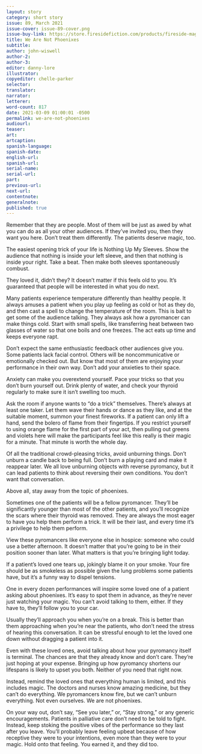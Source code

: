 ```yaml
---
layout: story
category: short story
issue: 89, March 2021
issue-cover: issue-89-cover.png
issue-buy-link: https://store.firesidefiction.com/products/fireside-magazine-issue-89-march-2021
title: We Are Not Phoenixes
subtitle:
author: john-wiswell
author-2:
author-3:
editor: danny-lore
illustrator:
copyeditor: chelle-parker
selector:
translator:
narrator:
letterer:
word-count: 817
date: 2021-03-09 01:00:01 -0500
permalink: we-are-not-phoenixes
audiourl:
teaser:
art:
artcaption:
spanish-language:
spanish-date:
english-url:
spanish-url:
serial-name:
serial-url:
part:
previous-url:
next-url:
contentnote:
generalnote:
published: true
---
```

Remember that they are people. Most of them will be just as awed by what you can do as all your other audiences. If they’ve invited you, then they want you here. Don’t treat them differently. The patients deserve magic, too.

The easiest opening trick of your life is Nothing Up My Sleeves. Show the audience that nothing is inside your left sleeve, and then that nothing is inside your right. Take a beat. Then make both sleeves spontaneously combust.

They loved it, didn’t they? It doesn’t matter if this feels old to you. It’s guaranteed that people will be interested in what you do next.

Many patients experience temperature differently than healthy people. It always amuses a patient when you play up feeling as cold or hot as they do, and then cast a spell to change the temperature of the room. This is bait to get some of the audience talking. They always ask how a pyromancer can make things cold. Start with small spells, like transferring heat between two glasses of water so that one boils and one freezes. The act eats up time and keeps everyone rapt.

Don’t expect the same enthusiastic feedback other audiences give you. Some patients lack facial control. Others will be noncommunicative or emotionally checked out. But know that most of them are enjoying your performance in their own way. Don’t add your anxieties to their space.

Anxiety can make you overextend yourself. Pace your tricks so that you don’t burn yourself out. Drink plenty of water, and check your thyroid regularly to make sure it isn’t swelling too much.

Ask the room if anyone wants to “do a trick” themselves. There’s always at least one taker. Let them wave their hands or dance as they like, and at the suitable moment, summon your finest fireworks. If a patient can only lift a hand, send the bolero of flame from their fingertips. If you restrict yourself to using orange flame for the first part of your act, then pulling out greens and violets here will make the participants feel like this really is their magic for a minute. That minute is worth the whole day.

Of all the traditional crowd-pleasing tricks, avoid unburning things. Don’t unburn a candle back to being full. Don’t burn a playing card and make it reappear later. We all love unburning objects with reverse pyromancy, but it can lead patients to think about reversing their own conditions. You don’t want that conversation.

Above all, stay away from the topic of phoenixes.

Sometimes one of the patients will be a fellow pyromancer. They’ll be significantly younger than most of the other patients, and you’ll recognize the scars where their thyroid was removed. They are always the most eager to have you help them perform a trick. It will be their last, and every time it’s a privilege to help them perform.

View these pyromancers like everyone else in hospice: someone who could use a better afternoon. It doesn’t matter that you’re going to be in their position sooner than later. What matters is that you’re bringing light today.

If a patient’s loved one tears up, jokingly blame it on your smoke. Your fire should be as smokeless as possible given the lung problems some patients have, but it’s a funny way to dispel tensions.

One in every dozen performances will inspire some loved one of a patient asking about phoenixes. It’s easy to spot them in advance, as they’re never just watching your magic. You can’t avoid talking to them, either. If they have to, they’ll follow you to your car.

Usually they’ll approach you when you’re on a break. This is better than them approaching when you’re near the patients, who don’t need the stress of hearing this conversation. It can be stressful enough to let the loved one down without dragging a patient into it.

Even with these loved ones, avoid talking about how your pyromancy itself is terminal. The chances are that they already know and don’t care. They’re just hoping at your expense. Bringing up how pyromancy shortens our lifespans is likely to upset you both. Neither of you need that right now.

Instead, remind the loved ones that everything human is limited, and this includes magic. The doctors and nurses know amazing medicine, but they can’t do everything. We pyromancers know fire, but we can’t unburn everything. Not even ourselves. We are not phoenixes.

On your way out, don’t say, “See you later,” or, “Stay strong,” or any generic encouragements. Patients in palliative care don’t need to be told to fight. Instead, keep stoking the positive vibes of the performance so they last after you leave. You’ll probably leave feeling upbeat because of how receptive they were to your intentions, even more than they were to your magic. Hold onto that feeling. You earned it, and they did too.
